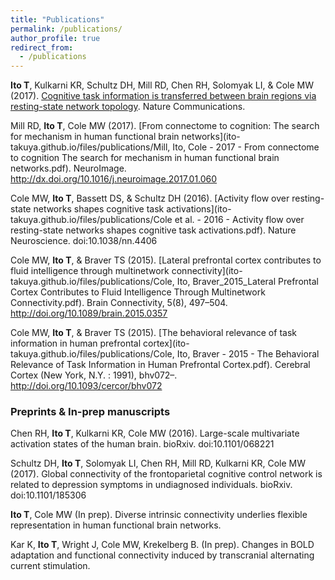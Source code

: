 ```yaml
---
title: "Publications"
permalink: /publications/
author_profile: true
redirect_from:
  - /publications
---
```


**Ito T**, Kulkarni KR, Schultz DH, Mill RD, Chen RH, Solomyak LI, & Cole MW (2017). [Cognitive task information is transferred between brain regions via resting-state network topology](https://ito-takuya.github.io/files/publications/Ito%20et%20al.%20-%202017%20-%20Cognitive%20task%20information%20is%20transferred%20between%20brain%20regions%20via%20resting-state%20network%20topology.pdf). Nature Communications.

Mill RD, **Ito T**, Cole MW (2017). [From connectome to cognition: The search for mechanism in human functional brain networks](ito-takuya.github.io/files/publications/Mill, Ito, Cole - 2017 - From connectome to cognition The search for mechanism in human functional brain networks.pdf). NeuroImage. http://dx.doi.org/10.1016/j.neuroimage.2017.01.060

Cole MW, **Ito T**, Bassett DS, & Schultz DH (2016). [Activity flow over resting-state networks shapes cognitive task activations](ito-takuya.github.io/files/publications/Cole et al. - 2016 - Activity flow over resting-state networks shapes cognitive task activations.pdf). Nature Neuroscience. doi:10.1038/nn.4406

Cole MW, **Ito T**, & Braver TS (2015). [Lateral prefrontal cortex contributes to fluid intelligence through multinetwork connectivity](ito-takuya.github.io/files/publications/Cole, Ito, Braver_2015_Lateral Prefrontal Cortex Contributes to Fluid Intelligence Through Multinetwork Connectivity.pdf). Brain Connectivity, 5(8), 497–504. http://doi.org/10.1089/brain.2015.0357

Cole MW, **Ito T**, & Braver TS (2015). [The behavioral relevance of task information in human prefrontal cortex](ito-takuya.github.io/files/publications/Cole, Ito, Braver - 2015 - The Behavioral Relevance of Task Information in Human Prefrontal Cortex.pdf). Cerebral Cortex (New York, N.Y. : 1991), bhv072–. http://doi.org/10.1093/cercor/bhv072

### Preprints & In-prep manuscripts

Chen RH, **Ito T**, Kulkarni KR, Cole MW (2016). Large-scale multivariate activation states of the human brain. bioRxiv. doi:10.1101/068221

Schultz DH, **Ito T**, Solomyak LI, Chen RH, Mill RD, Kulkarni KR, Cole MW (2017). Global connectivity of the frontoparietal cognitive control network is related to depression symptoms in undiagnosed individuals. bioRxiv. doi:10.1101/185306

**Ito T**, Cole MW (In prep). Diverse intrinsic connectivity underlies flexible representation in human functional brain networks.

Kar K, **Ito T**, Wright J, Cole MW, Krekelberg B. (In prep). Changes in BOLD adaptation and functional connectivity induced by transcranial alternating current stimulation.
